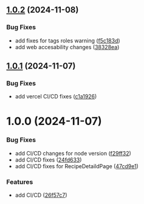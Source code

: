 ## [1.0.2](https://github.com/anilkumarswain140/RecipeAppReactJs/compare/v1.0.1...v1.0.2) (2024-11-08)


### Bug Fixes

* add fixes for tags roles warning ([f5c183d](https://github.com/anilkumarswain140/RecipeAppReactJs/commit/f5c183df6df2d3bbb929ab4f62b1d427f0fa93c1))
* add web accesability changes ([38328ea](https://github.com/anilkumarswain140/RecipeAppReactJs/commit/38328ea6091e10438550777a2cb619d5b8d5c5b7))

## [1.0.1](https://github.com/anilkumarswain140/RecipeAppReactJs/compare/v1.0.0...v1.0.1) (2024-11-07)


### Bug Fixes

* add vercel CI/CD fixes ([c1a1926](https://github.com/anilkumarswain140/RecipeAppReactJs/commit/c1a192668bb3d24398e106336138784934a45217))

# 1.0.0 (2024-11-07)


### Bug Fixes

* add CI/CD changes for node version ([f29ff32](https://github.com/anilkumarswain140/RecipeAppReactJs/commit/f29ff32ca159d6990b77eb5337ae71c7c33f4c41))
* add CI/CD fixes ([24fd633](https://github.com/anilkumarswain140/RecipeAppReactJs/commit/24fd63388780ac7047478270897c7e797e747116))
* add CI/CD fixes for RecipeDetaildPage ([47cd9e1](https://github.com/anilkumarswain140/RecipeAppReactJs/commit/47cd9e1afe0c60fd3491bb70bf43bf10ac7c709b))


### Features

* add CI/CD ([26f57c7](https://github.com/anilkumarswain140/RecipeAppReactJs/commit/26f57c7cb3c1cbfdd7a59d0f43f1ba4e5aef9904))
